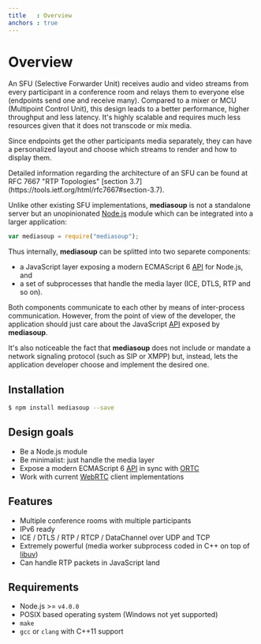 ```yaml
---
title   : Overview
anchors : true
---
```



# Overview

An SFU (Selective Forwarder Unit) receives audio and video streams from every participant in a conference room and relays them to everyone else (endpoints send one and receive many). Compared to a mixer or MCU (Multipoint Control Unit), this design leads to a better performance, higher throughput and less latency. It's highly scalable and requires much less resources given that it does not transcode or mix media.

Since endpoints get the other participants media separately, they can have a personalized layout and choose which streams to render and how to display them.

<div markdown="1" class="note">
Detailed information regarding the architecture of an SFU can be found at RFC 7667 "RTP Topologies" [section 3.7](https://tools.ietf.org/html/rfc7667#section-3.7).
</div>

Unlike other existing SFU implementations, **mediasoup** is not a standalone server but an unopinionated [Node.js](https://nodejs.org) module which can be integrated into a larger application:

```javascript
var mediasoup = require("mediasoup");
```

Thus internally, **mediasoup** can be splitted into two separete components:

* a JavaScript layer exposing a modern ECMAScript 6 [API](/api/) for Node.js, and
* a set of subprocesses that handle the media layer (ICE, DTLS, RTP and so on).

Both components communicate to each other by means of inter-process communication. However, from the point of view of the developer, the application should just care about the JavaScript [API](/api/) exposed by **mediasoup**.

It's also noticeable the fact that **mediasoup** does not include or mandate a network signaling protocol (such as SIP or XMPP) but, instead, lets the application developer choose and implement the desired one.


## Installation

```bash
$ npm install mediasoup --save
```


## Design goals

* Be a Node.js module
* Be minimalist: just handle the media layer
* Expose a modern ECMAScript 6 [API](/api/) in sync with [ORTC](http://ortc.org/)
* Work with current [WebRTC](https://webrtc.org) client implementations


## Features

* Multiple conference rooms with multiple participants
* IPv6 ready
* ICE / DTLS / RTP / RTCP / DataChannel over UDP and TCP
* Extremely powerful (media worker subprocess coded in C++ on top of [libuv](http://libuv.org))
* Can handle RTP packets in JavaScript land


## Requirements

* Node.js >= `v4.0.0`
* POSIX based operating system (Windows not yet supported)
* `make`
* `gcc` or `clang` with C++11 support
